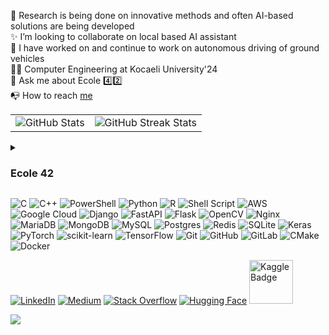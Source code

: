 🔭 Research is being done on innovative methods and often AI-based solutions are being developed<br>
✨ I’m looking to collaborate on local based AI assistant<br>
🤖 I have worked on and continue to work on autonomous driving of ground vehicles<br>
👨‍🎓 Computer Engineering at Kocaeli University'24<br>
🔎 Ask me about Ecole 4️⃣2️⃣<br>
📭 How to reach [me](https://www.linkedin.com/in/denizkarhan/)

<table>
  <tr>
    <td><img src="https://github-readme-stats.vercel.app/api?username=denizkarhan&theme=vision-friendly-dark&hide_border=true&include_all_commits=true&count_private=true" alt="GitHub Stats" /></td>
    <td><img src="https://github-readme-streak-stats.herokuapp.com/?user=denizkarhan&theme=vision-friendly-dark&hide_border=true" alt="GitHub Streak Stats" /></td>
  </tr>
</table>

<details>
   <summary><h3> Ecole 42 </h3></summary>

   <details>
      <summary><h4> 📊 Projects </h4></summary>
   
   | Project | Score | Project | Score |
   | :---: | :---: | :---: | :---: |
   | `libft` | <img src=https://github.com/denizkarhan/denizkarhan/assets/81527587/86382da8-11ff-4e3c-bffd-c25e55998fc4 alt="mypic" style="width:100px; height:75px" /> | `get_next_line` | <img src=https://github.com/denizkarhan/denizkarhan/assets/81527587/86382da8-11ff-4e3c-bffd-c25e55998fc4 alt="mypic" style="width:100px; height:75px" /> |
   | `ft_printf` | <img src=https://github.com/denizkarhan/denizkarhan/assets/81527587/dcbae142-7543-4226-a341-43e8d4020ecc alt="mypic" style="width:100px; height:75px" /> | `Born2beroot` | <img src=https://github.com/denizkarhan/denizkarhan/assets/81527587/aecda0ac-61bd-4f95-91ba-63be2a0f8f44 alt="mypic" style="width:100px; height:75px" /> |
   | `push_swap` | <img src=https://github.com/denizkarhan/denizkarhan/assets/81527587/37bcc01e-6b15-4ae8-a7dc-e3a98906c476 alt="mypic" style="width:75px; height:75px" /> | `minitalk` | <img src=https://github.com/denizkarhan/denizkarhan/assets/81527587/72232c20-1429-42cc-9816-97e8b852c522 alt="mypic" style="width:100px; height:75px" /> |
   | `fract-ol` | <img src=https://github.com/denizkarhan/denizkarhan/assets/81527587/86382da8-11ff-4e3c-bffd-c25e55998fc4 alt="mypic" style="width:100px; height:75px" /> | `Philosophers` | <img src=https://github.com/denizkarhan/denizkarhan/assets/81527587/dcbae142-7543-4226-a341-43e8d4020ecc alt="mypic" style="width:100px; height:75px" /> |
   | `minishell` | <img src=https://github.com/denizkarhan/denizkarhan/assets/81527587/dcbae142-7543-4226-a341-43e8d4020ecc alt="mypic" style="width:100px; height:75px" /> | `NetPractice` | <img src=https://github.com/denizkarhan/denizkarhan/assets/81527587/dcbae142-7543-4226-a341-43e8d4020ecc alt="mypic" style="width:100px; height:75px" /> |
   | `CPP Module 00` | <img src=https://github.com/denizkarhan/denizkarhan/assets/81527587/5b419b6a-0458-44c5-8455-61e8ec38fbfa alt="mypic" style="width:100px; height:75px" /> | `CPP Module 01` | <img src=https://github.com/denizkarhan/denizkarhan/assets/81527587/dcbae142-7543-4226-a341-43e8d4020ecc alt="mypic" style="width:100px; height:75px" /> |
   | `CPP Module 02` | <img src=https://github.com/denizkarhan/denizkarhan/assets/81527587/dcbae142-7543-4226-a341-43e8d4020ecc alt="mypic" style="width:100px; height:75px" /> | `CPP Module 03` | <img src=https://github.com/denizkarhan/denizkarhan/assets/81527587/dcbae142-7543-4226-a341-43e8d4020ecc alt="mypic" style="width:100px; height:75px" /> |
   | `CPP Module 04` | <img src=https://github.com/denizkarhan/denizkarhan/assets/81527587/5b419b6a-0458-44c5-8455-61e8ec38fbfa alt="mypic" style="width:100px; height:75px" /> | `CPP Module 05` | <img src=https://github.com/denizkarhan/denizkarhan/assets/81527587/dcbae142-7543-4226-a341-43e8d4020ecc alt="mypic" style="width:100px; height:75px" /> |
   | `CPP Module 06` | <img src=https://github.com/denizkarhan/denizkarhan/assets/81527587/dcbae142-7543-4226-a341-43e8d4020ecc alt="mypic" style="width:100px; height:75px" /> | `CPP Module 07` | <img src=https://github.com/denizkarhan/denizkarhan/assets/81527587/dcbae142-7543-4226-a341-43e8d4020ecc alt="mypic" style="width:100px; height:75px" /> |
   | `CPP Module 08` | <img src=https://github.com/denizkarhan/denizkarhan/assets/81527587/dcbae142-7543-4226-a341-43e8d4020ecc alt="mypic" style="width:100px; height:75px" /> | `CPP Module 09` | <img src=https://github.com/denizkarhan/denizkarhan/assets/81527587/dcbae142-7543-4226-a341-43e8d4020ecc alt="mypic" style="width:100px; height:75px" /> |
   | `cub3d` | <img src=https://github.com/denizkarhan/denizkarhan/assets/81527587/ca2b1e43-a548-4d16-a2f5-e1eac11d098a alt="mypic" style="width:100px; height:75px" /> | `Inception` | <img src=https://github.com/denizkarhan/denizkarhan/assets/81527587/f10c0070-00e0-4a5e-abc7-2bacbbb5b039 alt="mypic" style="width:100px; height:75px" /> |
   | `ft_irc` | <img src=https://github.com/denizkarhan/denizkarhan/assets/81527587/f10c0070-00e0-4a5e-abc7-2bacbbb5b039 alt="mypic" style="width:100px; height:75px" /> | `ft_transcendence` | <img src=https://github.com/denizkarhan/denizkarhan/assets/81527587/f10c0070-00e0-4a5e-abc7-2bacbbb5b039 alt="mypic" style="width:100px; height:75px" /> |
   | `ft_linear_regression` | <img src=https://github.com/denizkarhan/denizkarhan/assets/81527587/86382da8-11ff-4e3c-bffd-c25e55998fc4 alt="mypic" style="width:100px; height:75px" /> | `DSLR` | <img src=https://github.com/denizkarhan/denizkarhan/assets/81527587/d9a876c7-08a9-4467-95f7-d1054aaf924a alt="mypic" style="width:100px; height:75px" /> |
   </details>
   
   <details>
      <summary><h4> 📌 Holy Graph </h4></summary>
   
   ![graph](https://github.com/denizkarhan/denizkarhan/assets/81527587/14e25880-f2f7-4953-92cc-0ea035720c29)
   </details>

</details>

![C](https://img.shields.io/badge/c-%2300599C.svg?style=for-the-badge&logo=c&logoColor=white) ![C++](https://img.shields.io/badge/c++-%2300599C.svg?style=for-the-badge&logo=c%2B%2B&logoColor=white) ![PowerShell](https://img.shields.io/badge/PowerShell-%235391FE.svg?style=for-the-badge&logo=powershell&logoColor=white) ![Python](https://img.shields.io/badge/python-3670A0?style=for-the-badge&logo=python&logoColor=ffdd54) ![R](https://img.shields.io/badge/r-%23276DC3.svg?style=for-the-badge&logo=r&logoColor=white) ![Shell Script](https://img.shields.io/badge/shell_script-%23121011.svg?style=for-the-badge&logo=gnu-bash&logoColor=white) ![AWS](https://img.shields.io/badge/AWS-%23FF9900.svg?style=for-the-badge&logo=amazon-aws&logoColor=white) ![Google Cloud](https://img.shields.io/badge/GoogleCloud-%234285F4.svg?style=for-the-badge&logo=google-cloud&logoColor=white) ![Django](https://img.shields.io/badge/django-%23092E20.svg?style=for-the-badge&logo=django&logoColor=white) ![FastAPI](https://img.shields.io/badge/FastAPI-005571?style=for-the-badge&logo=fastapi) ![Flask](https://img.shields.io/badge/flask-%23000.svg?style=for-the-badge&logo=flask&logoColor=white) ![OpenCV](https://img.shields.io/badge/opencv-%23white.svg?style=for-the-badge&logo=opencv&logoColor=white) ![Nginx](https://img.shields.io/badge/nginx-%23009639.svg?style=for-the-badge&logo=nginx&logoColor=white) ![MariaDB](https://img.shields.io/badge/MariaDB-003545?style=for-the-badge&logo=mariadb&logoColor=white) ![MongoDB](https://img.shields.io/badge/MongoDB-%234ea94b.svg?style=for-the-badge&logo=mongodb&logoColor=white) ![MySQL](https://img.shields.io/badge/mysql-4479A1.svg?style=for-the-badge&logo=mysql&logoColor=white) ![Postgres](https://img.shields.io/badge/postgres-%23316192.svg?style=for-the-badge&logo=postgresql&logoColor=white) ![Redis](https://img.shields.io/badge/redis-%23DD0031.svg?style=for-the-badge&logo=redis&logoColor=white) ![SQLite](https://img.shields.io/badge/sqlite-%2307405e.svg?style=for-the-badge&logo=sqlite&logoColor=white) ![Keras](https://img.shields.io/badge/Keras-%23D00000.svg?style=for-the-badge&logo=Keras&logoColor=white) ![PyTorch](https://img.shields.io/badge/PyTorch-%23EE4C2C.svg?style=for-the-badge&logo=PyTorch&logoColor=white) ![scikit-learn](https://img.shields.io/badge/scikit--learn-%23F7931E.svg?style=for-the-badge&logo=scikit-learn&logoColor=white) ![TensorFlow](https://img.shields.io/badge/TensorFlow-%23FF6F00.svg?style=for-the-badge&logo=TensorFlow&logoColor=white) ![Git](https://img.shields.io/badge/git-%23F05033.svg?style=for-the-badge&logo=git&logoColor=white) ![GitHub](https://img.shields.io/badge/github-%23121011.svg?style=for-the-badge&logo=github&logoColor=white) ![GitLab](https://img.shields.io/badge/gitlab-%23181717.svg?style=for-the-badge&logo=gitlab&logoColor=white) ![CMake](https://img.shields.io/badge/CMake-%23008FBA.svg?style=for-the-badge&logo=cmake&logoColor=white) ![Docker](https://img.shields.io/badge/docker-%230db7ed.svg?style=for-the-badge&logo=docker&logoColor=white)

[![LinkedIn](https://img.shields.io/badge/LinkedIn-%230077B5.svg?logo=linkedin&logoColor=white)](https://linkedin.com/in/denizkarhan)
[![Medium](https://img.shields.io/badge/Medium-12100E?logo=medium&logoColor=white)](https://medium.com/@denizkarhann) 
[![Stack Overflow](https://img.shields.io/badge/-Stackoverflow-FE7A16?logo=stack-overflow&logoColor=white)](https://stackoverflow.com/users/19155101)
[![Hugging Face](https://img.shields.io/badge/%F0%9F%A4%97-Models-yellow)](https://huggingface.co/denizKarhan) 
<a href="https://www.kaggle.com/denizkarhan">
  <img src="https://img.shields.io/badge/Kaggle-20BEFF?style=for-the-badge&logo=Kaggle&logoColor=white" alt="Kaggle Badge" width="70"/>
</a>

![](https://quotes-github-readme.vercel.app/api?type=horizontal&theme=gruvbox)
